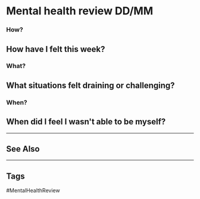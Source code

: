 # Mental health review DD/MM
### How?
**How have I felt this week?**
- 

### What?
**What situations felt draining or challenging?**
- 

### When?
**When did I feel I wasn't able to be myself?**
- 


---
## See Also



---
## Tags

#MentalHealthReview 
